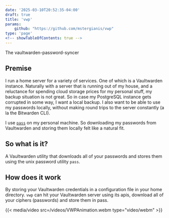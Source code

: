```yaml
---
date: '2025-03-10T20:52:35-04:00'
draft: true
title: 'vwp'
params:
    github: "https://github.com/mstergianis/vwp"
type: 'page'
<!-- showTableOfContents: true -->
---
```


The vaultwarden-password-syncer

## Premise

I run a home server for a variety of services. One of which is a Vaultwarden
instance. Naturally with a server that is running out of my house, and a
reluctance for spending cloud storage prices for my personal stuff, my backup
situation is not great. So in case my PostgreSQL instance gets corrupted in some
way, I want a local backup. I also want to be able to use my passwords locally,
without making round trips to the server constantly (a la the Bitwarden CLI).

I use [`pass`](https://www.passwordstore.org/) on my personal machine. So
downloading my passwords from Vaultwarden and storing them locally felt like a
natural fit.

## So what is it?

A Vaultwarden utility that downloads all of your passwords and stores them using
the unix password utility `pass`.

## How does it work

By storing your Vaultwarden credentials in a configuration file in your home
directory. `vwp` can hit your Vaultwarden server using its apis, download all of
your ciphers (passwords) and store them in pass.

{{< media/video src=/videos/VWPAnimation.webm type="video/webm" >}}
